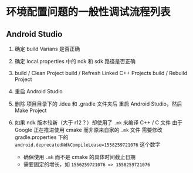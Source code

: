 # 环境配置问题的一般性调试流程列表

## Android Studio

1. 确定 build Varians 是否正确

2. 确定 local.properties 中的 ndk 和 sdk 路径是否正确

3. build / Clean Project
   build / Refresh Linked C++ Projects
   build / Rebuild Project

4. 重启 Android Studio

5. 删除 项目目录下的 .idea 和 .gradle 文件夹后
   重启 Android Studio，然后 Make Project

6. 如果 ndk 版本较新（大于 r12？）却使用了 `.mk` 来编译 C++ / C 文件
   由于 Google 正在推进使用 cmake 而非原来自家的 `.mk` 文件
   需要修改 gradle.properties 下的 `android.deprecatedNdkCompileLease=1558259721076`
   这个数字

   - 确保使用 `.mk` 而不是 cmake 的具体时间截止日期
   - 需要固定的增长，如 `1556259721076 => 1558259721076 `

   